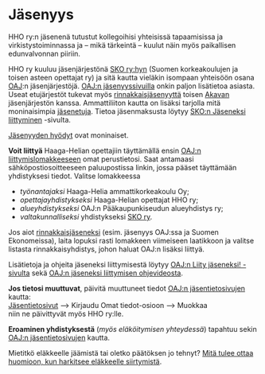 # Jäsenyys

HHO ry:n jäsenenä tutustut kollegoihisi yhteisissä tapaamisissa ja virkistystoiminnassa ja – mikä tärkeintä – kuulut näin myös paikallisen edunvalvonnan piiriin.

HHO ry kuuluu jäsenjärjestönä [SKO ry:hyn](https://sko.oaj.fi/) (Suomen korkeakoulujen ja toisen asteen opettajat ry) ja sitä kautta vieläkin isompaan yhteisöön osana [OAJ](https://www.oaj.fi/):n jäsenjärjestöjä. [OAJ:n jäsenyyssivuilla](https://www.oaj.fi/jasenyys/) onkin paljon lisätietoa asiasta. Useat etujärjestöt tukevat myös [rinnakkaisjäsenyyttä](https://www.oaj.fi/jasenyys/liity-jaseneksi/rinnakkaisjasenyys/) toisen [Akavan](https://www.akava.fi/) jäsenjärjestön kanssa. Ammattiliiton kautta on lisäksi tarjolla mitä moninaisimpia [jäsenetuja](https://memberplus.fi/). Tietoa jäsenmaksusta löytyy [SKO:n Jäseneksi liittyminen](https://sko.oaj.fi/jaseneksi-liittyminen/) -sivulta.

[Jäsenyyden hyödyt](./jasenyyden-hyodyt.md) ovat moninaiset.

__Voit liittyä__ Haaga-Helian opettajiin täyttämällä ensin [OAJ:n liittymislomakkeeseen](https://omattiedot.oaj.fi/liity/) omat perustietosi. Saat antamaasi sähköpostiosoitteeseen paluupostissa linkin, jossa pääset täyttämään yhdistyksesi tiedot. Valitse lomakkeessa
* _työnantajaksi_ Haaga-Helia ammattikorkeakoulu Oy;
* _opettajayhdistykseksi_ Haaga-Helian opettajat HHO ry;
* _alueyhdistykseksi_ OAJ:n Pääkaupunkiseudun alueyhdistys ry;
* _valtakunnalliseksi_ yhdistykseksi [SKO ry](https://sko.oaj.fi/).

Jos aiot [rinnakkaisjäseneksi](https://sko.oaj.fi/jasenyys/rinnakkaisjasenyys/) (esim. jäsenyys OAJ:ssa ja Suomen Ekonomeissa), laita lopuksi rasti lomakkeen viimeiseen laatikkoon ja valitse listasta rinnakkaisyhdistys, johon haluat OAJ:n lisäksi liittyä.

Lisätietoja ja ohjeita jäseneksi liittymisestä löytyy [OAJ:n Liity jäseneksi! -sivulta](https://www.oaj.fi/jasenyys/liity-jaseneksi/) sekä [OAJ:n jäseneksi liittymisen ohjevideosta](https://www.oaj.fi/globalassets/jasenyys/liittymisprosessin-ohjevideo/liittymisen-ohjevideo-17.9.2021.mp4).

__Jos tietosi muuttuvat__, päivitä muuttuneet tiedot [OAJ:n jäsentietosivujen](https://www.oaj.fi/jasenyys/jasentietojen-yllapito/) kautta:<br/>
       [Jäsentietosivut](https://www.oaj.fi/jasenyys/jasentietojen-yllapito/) &longrightarrow; Kirjaudu Omat tiedot-osioon &longrightarrow; Muokkaa <br/>
niin ne päivittyvät myös HHO ry:lle.

__Eroaminen yhdistyksestä__ (_myös eläköitymisen yhteydessä_) tapahtuu sekin [OAJ:n jäsentietosivujen](https://www.oaj.fi/jasenyys/jasentietojen-yllapito/) kautta.

Mietitkö eläkkeelle jäämistä tai oletko päätöksen jo tehnyt? [Mitä tulee ottaa huomioon, kun harkitsee eläkkeelle siirtymistä](elakoityessa.md).
       
